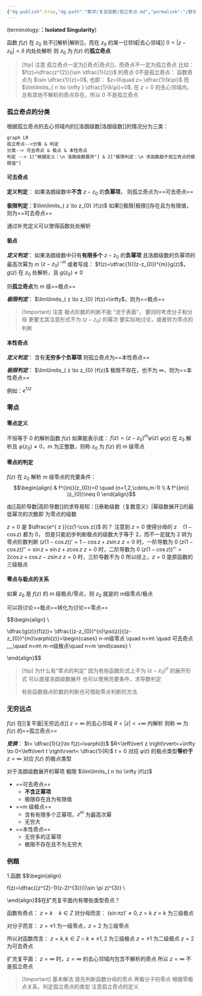 ```yaml
---
{"dg-publish":true,"dg-path":"数学/复变函数/孤立奇点.md","permalink":"/数学/复变函数/孤立奇点/","dgPassFrontmatter":true,"noteIcon":"","created":"2024-10-03T23:03:07.000+08:00","updated":"2025-03-18T16:21:42.000+08:00"}
---
```


(terminology:**：Isolated Singularity**)

函数 $f(z)$ 在 $z_{0}$ 处不[[解析\|解析]]，而在 $z_{0}$ 的某一[[邻域\|去心邻域]]  $0<|z-z_{0}|< \delta$ 内处处解析
则 $z_{0}$ 为 $f(z)$ 的**孤立奇点**

>[!tip] 注意
>孤立奇点一定为[[奇点\|奇点]]，而奇点不一定为孤立奇点
> 比如：
>  $f(z)=\dfrac{z^{2}}{\sin \dfrac{1}{z}}$  的奇点 0不是孤立奇点：
>  函数奇点为 $\sin \dfrac{1}{z}=0$, 也即：
>   $z=0\quad z= \dfrac{1}{k\pi}$
>而 $\lim\limits_{ n \to \infty } \dfrac{1}{k\pi}=0$, 在 $z=0$ 的去心邻域内，总有其他不解析的奇点存在，所以 0 不是孤立奇点

### 孤立奇点的分类
根据孤立奇点的去心邻域内的[[洛朗级数\|洛朗级数]]的情况分为三类：
```mermaid
graph LR
孤立奇点-->分类 & 判定
分类--> 可去奇点 & 极点 & 本性奇点
判定 --> 1["根据定义：\n 洛朗级数展开"] & 2["极限判定：\n 求函数趋于孤立奇点的极限值"]
```
#### 可去奇点
**定义判定**：
如果洛朗级数中**不含** $z-z_{0}$ 的**负幂项**，
则孤立奇点为==可去奇点==

**极限判定**：$\lim\limits_{ z \to z_{0} }f(z)$ 如果[[极限\|极限]]存在且为有限值，则为==可去奇点==

通过补充定义可以使得函数处处解析

#### 极点
***定义判定***：
如果洛朗级数中只有**有限多个** $z-z_{0}$ 的**负幂项**
且洛朗级数的负幂项的最高次幂为 $m$
$(z-z_{0})^{-m}$
或者写成：
$f(z)=\dfrac{1}{(z-z_{0})^{m}}g(z)$，$g(z)$ 在 $z_{0}$ 处解析，且 $g(z_{0})\neq 0$

则**孤立奇点**为 $m$ 级==极点==

***极限判定***：
$\lim\limits_{ z \to z_{0} }f(z)=\infty$，则为==极点==

>[!important] 注意
>极点阶数的判断不能 “流于表面”，
>要同时考虑分子和分母
>更要尤其注意形式不为 $(z-z_{0})$ 的幂次
>要实际地讨论，或者转为零点的判断

#### 本性奇点
***定义判定***：
含有**无穷多个负幂项**
则孤立奇点为==本性奇点==

***极限判定***：
$\lim\limits_{ z \to z_{0} }f(z)$ 极限不存在，也不为 $\infty$，则为==本性奇点==

例如：$e^{ 1/z }$

### 零点
#### 零点定义
不恒等于 0 的解析函数 $f(z)$ 如果能表示成： $f(z)=(z-z_{0})^{m}\varphi(z)$
$\varphi(z)$ 在 $z_{0}$ 解析且 $\varphi(z_{0})\neq 0$，$m$ 为正整数，则称 $z_{0}$ 为 $f(z)$ 的 $m$ 级零点
#### 零点的判定
$f(z)$ 在 $z_{0}$ 解析
$m$ 级零点的充要条件：
$$\begin{align}
 & f^{(n)}(z_{0})=0 \quad (n=1,2,\cdots,m-1) \\
 & f^{(m)}(z_{0})\neq 0
\end{align}$$

由[[高阶导数\|高阶导数]]的求导易知：[[泰勒级数（复数意义）\|幂级数展开]]的最低幂次的次数即 为零点的级数

$z=0$ 是 $\dfrac{e^{ z }}{z(1-\cos z)}$ 的？
注意到 $z=0$ 使得分母的 $z\quad(1-\cos z)$ 都为 0，
但是只能初步判断极点的级数大于等于 2，而不一定就为 2
转为零点阶数判断
$(z(1-\cos z))'=1-\cos z+z\sin z$      $z=0$ 时，一阶导数为 0
$(z(1-\cos z))''=\sin z+\sin z+z\cos z$   $z=0$ 时，二阶导数为 0
$(z(1-\cos z))'''=2\cos z+\cos z-z\sin z$   $z=0$ 时，三阶导数不为 0
所以综上，$z=0$ 是原函数的三级极点

#### 零点与极点的关系
如果 $z_0$ 是 $f(z)$ 的 $m$ 级极点/零点，则 $z_0$ 就是的 $m$级零点/极点

可以将讨论==极点==转化为讨论==零点==

$$\begin{align} \\

\dfrac{g(z)}{f(z)}= \dfrac{(z-z_{0})^{n}\psi(z)}{(z-z_{0})^{m}\varphi(z)}=\begin{cases}
n-m级零点 \quad n>m\\
\quad 可去奇点 \,\,\,\,\quad n=m\\
m-n级极点\quad n<m
\end{cases} \\

\end{align}$$


>[!tip] 为什么有“零点的判定”
>因为有些函数形式上不为 $(z-z_{0})^{n}$ 的展开形式
>可以直接洛朗级数展开
>也可以使用充要条件，求导数判定
>
>有些函数极点阶数的判断也可借助零点判断的方法
### 无穷远点
$f(z)$ 在[[复平面\|无穷远点]] $z=\infty$ 的去心邻域 $R<\left\lvert  z \right\rvert<+\infty$ 内解析
则称 $\infty$ 为 $f(z)$ 的==孤立奇点==

***变换***：
$t= \dfrac{1}{z}\to f(z)=\varphi(t)$
$R<\left\lvert  z \right\rvert<+\infty \to 0<\left\lvert  t \right\rvert< \dfrac{1}{R}$
$t=0$ 对应 $\varphi(t)$ 的极点类型**等价于** $z=\infty$ 对应 $f(z)$ 的极点类型

对于洛朗级数展开的幂项
极限 $\lim\limits_{ n \to \infty }f(z)$
- ==可去奇点==
	- **不含正幂项**
	- 极限存在且为有限值
- ==m 级极点==
	- 含有有限多个正幂项，$z^{m}$ 为最高次幂
	- 无穷大
- ==本性奇点==
	- 无穷多的正幂项
	- 极限不存在且不为无穷大

### 例题
1.函数 
$$\begin{align}  

f(z)=\dfrac{(z^{2}-1)(z-2)^{3}}{(\sin \pi z)^{3}} \\

\end{align}$$在扩充复平面内有哪些类型奇点？

函数有奇点： $z=k\quad k\in Z$
对分母而言：
$(\sin \pi z)'\neq 0,z=k$    $z=k$ 为三级极点

对分子而言：
$z=\pm{1}$ 为一级零点，$z=2$ 为三级零点
 
所以对函数而言：
$z=k,k \in Z \cap k\neq\pm 1,2$ 为三级极点
$z=\pm{1}$ 为二级极点
$z=2$ 为可去奇点

扩充复平面：
$z=\infty$ 时，$z=\infty$ 的去心邻域内包含不解析的奇点
所以 $z=\infty$ 不是孤立奇点


>[!important] 基本解法
首先判断函数分母的奇点
再看分子的零点
根据零极点关系，判定孤立奇点的类型
注意孤立奇点的定义
